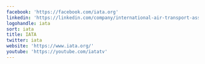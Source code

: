 ```yaml
---
facebook: 'https://facebook.com/iata.org'
linkedin: 'https://linkedin.com/company/international-air-transport-association-iata'
logohandle: iata
sort: iata
title: IATA
twitter: iata
website: 'https://www.iata.org/'
youtube: 'https://youtube.com/iatatv'
---
```

